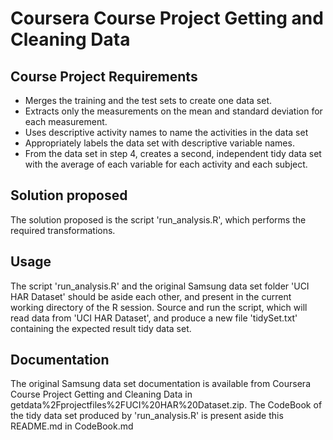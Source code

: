 # Coursera Course Project Getting and Cleaning Data

## Course Project Requirements
 - Merges the training and the test sets to create one data set.
 - Extracts only the measurements on the mean and standard deviation for each measurement. 
 - Uses descriptive activity names to name the activities in the data set
 - Appropriately labels the data set with descriptive variable names. 
 - From the data set in step 4, creates a second, independent tidy data set with the average of each variable for each activity and each subject.

## Solution proposed
The solution proposed is the script 'run_analysis.R', which performs the required transformations.

## Usage
The script 'run_analysis.R' and the original Samsung data set folder 'UCI HAR Dataset' should be aside each other, and present in the current working directory of the R session.
Source and run the script, which will read data from 'UCI HAR Dataset', and produce a new file 'tidySet.txt' containing the expected result tidy data set.

## Documentation
The original Samsung data set documentation is available from Coursera Course Project Getting and Cleaning Data in getdata%2Fprojectfiles%2FUCI%20HAR%20Dataset.zip.
The CodeBook of the tidy data set produced by 'run_analysis.R' is present aside this README.md in CodeBook.md
